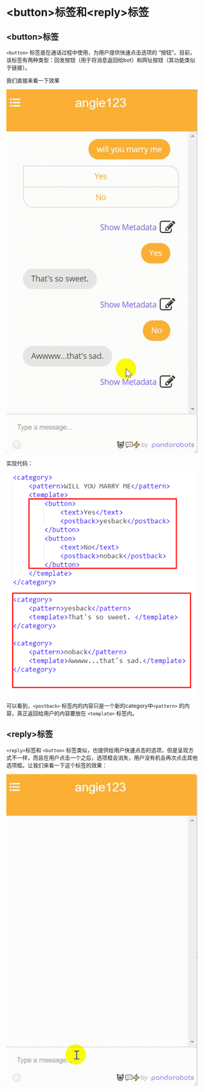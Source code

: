 \<button>标签和\<reply>标签
==============
## \<button>标签
`<button>` 标签是在通话过程中使用，为用户提供快速点击选项的 “按钮”。目前，该标签有两种类型：回发按钮（用于将消息返回给bot）和网址按钮（其功能类似于链接）。  

我们直接来看一下效果

![click](images/click.gif)  

实现代码：  

![30](images/30.png)  

可以看到，`<postback>` 标签内的内容只是一个新的category中`<pattern>` 的内容，真正返回给用户的内容要放在 `<template>` 标签内。  

## \<reply>标签

`<reply>`标签和 `<button>` 标签类似，也提供给用户快速点击的选项，但是呈现方式不一样，而且在用户点击一个之后，选项框会消失，用户没有机会再次点击其他选项框。让我们来看一下这个标签的效果：  

![click2](images/click2.gif)  








